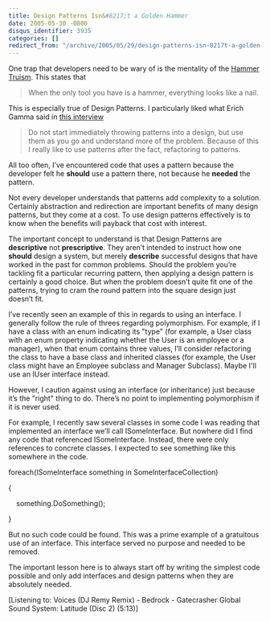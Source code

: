 ```yaml
---
title: Design Patterns Isn&#8217;t a Golden Hammer
date: 2005-05-30 -0800
disqus_identifier: 3935
categories: []
redirect_from: "/archive/2005/05/29/design-patterns-isn-8217t-a-golden-hammer.aspx/"
---
```


One trap that developers need to be wary of is the mentality of the
[Hammer Truism](http://c2.com/cgi/wiki?HammerTruism). This states that

> When the only tool you have is a hammer, everything looks like a nail.

This is especially true of Design Patterns. I particularly liked what
Erich Gamma said in [this
interview](http://www.artima.com/lejava/articles/gammadp.html)

> Do not start immediately throwing patterns into a design, but use them
> as you go and understand more of the problem. Because of this I really
> like to use patterns after the fact, refactoring to patterns.

All too often, I’ve encountered code that uses a pattern because the
developer felt he **should** use a pattern there, not because he
**needed** the pattern.

Not every developer understands that patterns add complexity to a
solution. Certainly abstraction and redirection are important benefits
of many design patterns, but they come at a cost. To use design patterns
effectively is to know when the benefits will payback that cost with
interest.

The important concept to understand is that Design Patterns are
**descriptive** not **prescriptive**. They aren’t intended to instruct
how one **should** design a system, but merely **describe** successful
designs that have worked in the past for common problems. Should the
problem you’re tackling fit a particular recurring pattern, then
applying a design pattern is certainly a good choice. But when the
problem doesn’t quite fit one of the patterns, trying to cram the round
pattern into the square design just doesn’t fit.

I’ve recently seen an example of this in regards to using an interface.
I generally follow the rule of threes regarding polymorphism. For
example, if I have a class with an enum indicating its "type" (for
example, a User class with an enum property indicating whether the User
is an employee or a manager), when that enum contains three values, I’ll
consider refactoring the class to have a base class and inherited
classes (for example, the User class might have an Employee subclass and
Manager Subclass). Maybe I'll use an IUser interface instead.

However, I caution against using an interface (or inheritance) just
because it’s the "right" thing to do. There’s no point to implementing
polymorphism if it is never used.

For example, I recently saw several classes in some code I was reading
that implemented an interface we’ll call ISomeInterface. But nowhere did
I find any code that referenced ISomeInterface. Instead, there were only
references to concrete classes. I expected to see something like this
somewhere in the code.

foreach(ISomeInterface something in SomeInterfaceCollection)

{

    something.DoSomething();

}

But no such code could be found. This was a prime example of a
gratuitous use of an interface. This interface served no purpose and
needed to be removed.

The important lesson here is to always start off by writing the simplest
code possible and only add interfaces and design patterns when they are
absolutely needed.

[Listening to: Voices (DJ Remy Remix) - Bedrock - Gatecrasher Global
Sound System: Latitude (Disc 2) (5:13)]

